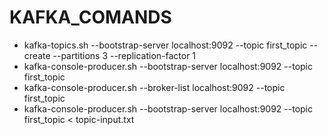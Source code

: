 # KAFKA_COMANDS
 - kafka-topics.sh --bootstrap-server localhost:9092 --topic first_topic --create --partitions 3 --replication-factor 1
 - kafka-console-producer.sh --bootstrap-server localhost:9092 --topic first_topic
 - kafka-console-producer.sh --broker-list localhost:9092 --topic first_topic
 - kafka-console-producer.sh --bootstrap-server localhost:9092 --topic first_topic < topic-input.txt